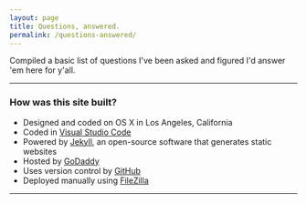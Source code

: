 ```yaml
---
layout: page
title: Questions, answered.
permalink: /questions-answered/
---
```


Compiled a basic list of questions I've been asked and figured I'd answer 'em here for y'all.

***

### How was this site built?

- Designed and coded on OS X in Los Angeles, California
- Coded in [Visual Studio Code][url-vsc]
- Powered by [Jekyll][url-jekyll], an open-source software that generates static websites
- Hosted by [GoDaddy][url-godaddy]
- Uses version control by [GitHub][url-github]
- Deployed manually using [FileZilla][url-filezilla]

***

[url-vsc]: https://code.visualstudio.com/
[url-jekyll]: https://jekyllrb.com/
[url-godaddy]: https://www.godaddy.com/
[url-github]: https://github.com/
[url-filezilla]: https://filezilla-project.org/